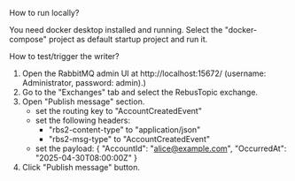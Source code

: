 How to run locally?

You need docker desktop installed and running. Select the "docker-compose" project as default startup project and run it.


How to test/trigger the writer?

1. Open the RabbitMQ admin UI at http://localhost:15672/ (username: Administrator, password: admin).)
2. Go to the "Exchanges" tab and select the RebusTopic exchange.
3. Open "Publish message" section.
	- set the routing key to "AccountCreatedEvent"
	- set the following headers:
		- "rbs2-content-type" to "application/json"
		- "rbs2-msg-type" to "AccountCreatedEvent"
	- set the payload: 	{  "AccountId": "alice@example.com",  "OccurredAt": "2025-04-30T08:00:00Z" }
4. Click "Publish message" button.
